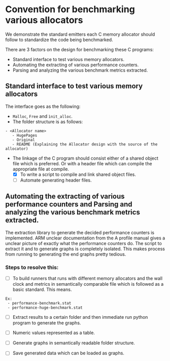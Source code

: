 # Convention for benchmarking various allocators
We demonstrate the standard emitters each C memory allocator should follow to standardize the code being benchmarked. 

There are 3 factors on the design for benchmarking these C programs:
- Standard interface to test various memory allocators.
- Automating the extracting of various performance counters. 
- Parsing and analyzing the various benchmark metrics extracted. 

## Standard interface to test various memory allocators
The interface goes as the following:
- ```Malloc```, ```Free``` and ``ìnit_alloc``.
- The folder structure is as follows: 
```
- <Allocator name>
   - HugePages 
   - Original
   - README (Explaining the Allocator design with the source of the allocator)
```
- The linkage of the C program should consist either of a shared object file 
which is preferred. Or with a header file which can compile the appropriate 
file at compile. 
   - [x] To write a script to compile and link shared object files.
   - [ ] Automate generating header files.

## Automating the extracting of various performance counters and Parsing and analyzing the various benchmark metrics extracted.
The extraction library to generate the decided performance counters is implemented. 
ARM unclear documentation from the A profile manual gives a unclear picture of 
exactly what the performance counters do. The script to extract it and to generate graphs
is completely isolated. This makes process from running to generating the end graphs 
pretty tedious. 

### Steps to resolve this: 
- [ ] To build runners that runs with different memory allocators and the wall clock 
and metrics in semantically comparable file which is followed as a basic standard. 
This means.
```
Ex: 
 - performance-benchmark.stat
 - performance-huge-benchmark.stat
```
- [ ] Extract results to a certain folder and then immediate run python program to generate the graphs.
- [ ] Numeric values represented as a table. 
- [ ] Generate graphs in semantically readable folder structure. 
- [ ] Save generated data which can be loaded as graphs. 



